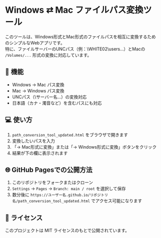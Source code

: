 # Windows ⇄ Mac ファイルパス変換ツール

このツールは、Windows形式とMac形式のファイルパスを相互に変換するためのシンプルなWebアプリです。  
特に、ファイルサーバーのUNCパス（例：\\WHITE02\users\...）とMacの `/Volumes/...` 形式の変換に対応しています。

## 🔧 機能

- Windows → Mac パス変換
- Mac → Windows パス変換
- UNCパス（\\サーバー名\...）の変換対応
- 日本語（カナ・濁音など）を含むパスにも対応

## 💻 使い方

1. `path_conversion_tool_updated.html` をブラウザで開きます
2. 変換したいパスを入力
3. 「→ Mac形式に変換」または「→ Windows形式に変換」ボタンをクリック
4. 結果が下の欄に表示されます

## 🌐 GitHub Pagesでの公開方法

1. このリポジトリをフォークまたはクローン
2. `Settings` → `Pages` → `Branch: main / root` を選択して保存
3. 数分後に `https://ユーザー名.github.io/リポジトリ名/path_conversion_tool_updated.html` でアクセス可能になります

## 📄 ライセンス

このプロジェクトは MIT ライセンスのもとで公開されています。
